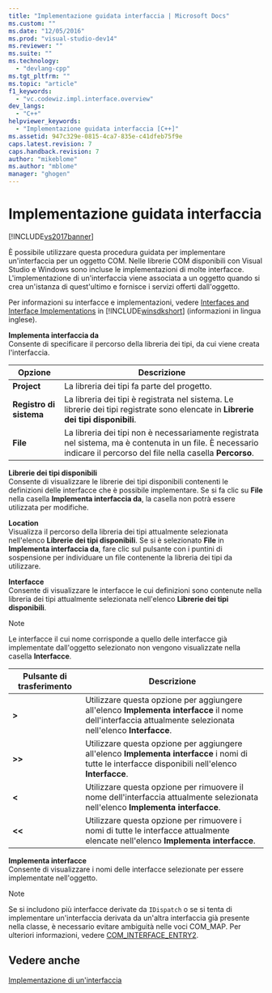 ```yaml
---
title: "Implementazione guidata interfaccia | Microsoft Docs"
ms.custom: ""
ms.date: "12/05/2016"
ms.prod: "visual-studio-dev14"
ms.reviewer: ""
ms.suite: ""
ms.technology: 
  - "devlang-cpp"
ms.tgt_pltfrm: ""
ms.topic: "article"
f1_keywords: 
  - "vc.codewiz.impl.interface.overview"
dev_langs: 
  - "C++"
helpviewer_keywords: 
  - "Implementazione guidata interfaccia [C++]"
ms.assetid: 947c329e-0815-4ca7-835e-c41dfeb75f9e
caps.latest.revision: 7
caps.handback.revision: 7
author: "mikeblome"
ms.author: "mblome"
manager: "ghogen"
---
```

# Implementazione guidata interfaccia
[!INCLUDE[vs2017banner](../assembler/inline/includes/vs2017banner.md)]

È possibile utilizzare questa procedura guidata per implementare un'interfaccia per un oggetto COM.  Nelle librerie COM disponibili con Visual Studio e Windows sono incluse le implementazioni di molte interfacce.  L'implementazione di un'interfaccia viene associata a un oggetto quando si crea un'istanza di quest'ultimo e fornisce i servizi offerti dall'oggetto.  
  
 Per informazioni su interfacce e implementazioni, vedere [Interfaces and Interface Implementations](http://msdn.microsoft.com/library/windows/desktop/ms694356) in [!INCLUDE[winsdkshort](../atl/reference/includes/winsdkshort_md.md)] \(informazioni in lingua inglese\).  
  
 **Implementa interfaccia da**  
 Consente di specificare il percorso della libreria dei tipi, da cui viene creata l'interfaccia.  
  
|Opzione|Descrizione|  
|-------------|-----------------|  
|**Project**|La libreria dei tipi fa parte del progetto.|  
|**Registro di sistema**|La libreria dei tipi è registrata nel sistema.  Le librerie dei tipi registrate sono elencate in **Librerie dei tipi disponibili**.|  
|**File**|La libreria dei tipi non è necessariamente registrata nel sistema, ma è contenuta in un file.  È necessario indicare il percorso del file nella casella **Percorso**.|  
  
 **Librerie dei tipi disponibili**  
 Consente di visualizzare le librerie dei tipi disponibili contenenti le definizioni delle interfacce che è possibile implementare.  Se si fa clic su **File** nella casella **Implementa interfaccia da**, la casella non potrà essere utilizzata per modifiche.  
  
 **Location**  
 Visualizza il percorso della libreria dei tipi attualmente selezionata nell'elenco **Librerie dei tipi disponibili**.  Se si è selezionato **File** in **Implementa interfaccia da**, fare clic sul pulsante con i puntini di sospensione per individuare un file contenente la libreria dei tipi da utilizzare.  
  
 **Interfacce**  
 Consente di visualizzare le interfacce le cui definizioni sono contenute nella libreria dei tipi attualmente selezionata nell'elenco **Librerie dei tipi disponibili**.  
  
> [!NOTE]
>  Le interfacce il cui nome corrisponde a quello delle interfacce già implementate dall'oggetto selezionato non vengono visualizzate nella casella **Interfacce**.  
  
|Pulsante di trasferimento|Descrizione|  
|-------------------------------|-----------------|  
|**\>**|Utilizzare questa opzione per aggiungere all'elenco **Implementa interfacce** il nome dell'interfaccia attualmente selezionata nell'elenco **Interfacce**.|  
|**\>\>**|Utilizzare questa opzione per aggiungere all'elenco **Implementa interfacce** i nomi di tutte le interfacce disponibili nell'elenco **Interfacce**.|  
|**\<**|Utilizzare questa opzione per rimuovere il nome dell'interfaccia attualmente selezionata nell'elenco **Implementa interfacce**.|  
|**\<\<**|Utilizzare questa opzione per rimuovere i nomi di tutte le interfacce attualmente elencate nell'elenco **Implementa interfacce**.|  
  
 **Implementa interfacce**  
 Consente di visualizzare i nomi delle interfacce selezionate per essere implementate nell'oggetto.  
  
> [!NOTE]
>  Se si includono più interfacce derivate da `IDispatch` o se si tenta di implementare un'interfaccia derivata da un'altra interfaccia già presente nella classe, è necessario evitare ambiguità nelle voci COM\_MAP.  Per ulteriori informazioni, vedere [COM\_INTERFACE\_ENTRY2](../Topic/COM_INTERFACE_ENTRY2.md).  
  
## Vedere anche  
 [Implementazione di un'interfaccia](../ide/implementing-an-interface-visual-cpp.md)